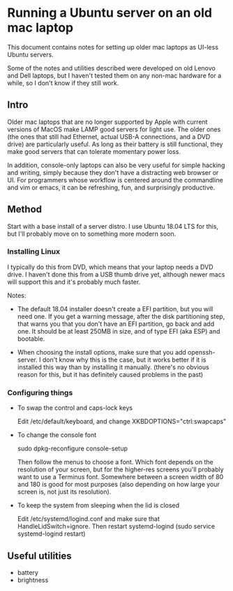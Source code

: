 # Running a Ubuntu server on an old mac laptop

This document contains notes for setting up older mac laptops as
UI-less Ubuntu servers.

Some of the notes and utilities described were developed on old
Lenovo and Dell laptops, but I haven't tested them on any non-mac
hardware for a while, so I don't know if they still work.

## Intro

Older mac laptops that are no longer supported by Apple with current
versions of MacOS make LAMP good servers for light use.  The older
ones (the ones that still had Ethernet, actual USB-A connections,
and a DVD drive) are particularly useful.  As long as their battery
is still functional, they make good servers that can tolerate
momentary power loss.

In addition, console-only laptops can also be very useful for simple
hacking and writing, simply because they don't have a distracting
web browser or UI.  For programmers whose workflow is centered
around the commandline and vim or emacs, it can be refreshing, fun,
and surprisingly productive.

## Method

Start with a base install of a server distro.  I use Ubuntu 18.04
LTS for this, but I'll probably move on to something more modern
soon.

### Installing Linux

I typically do this from DVD, which means that your laptop needs a
DVD drive.  I haven't done this from a USB thumb drive yet, although
newer macs will support this and it's probably much faster.

Notes:

 * The default 18.04 installer doesn't create a EFI partition, but
    you will need one.  If you get a warning message, after the disk
    partitioning step, that warns you that you don't have an EFI
    partition, go back and add one.  It should be at least 250MB
    in size, and of type EFI (aka ESP) and bootable.

 * When choosing the install options, make sure that you add
    openssh-server.  I don't know why this is the case, but
    it works better if it is installed this way than by installing
    it manually.  (there's no obvious reason for this, but it
    has definitely caused problems in the past)

### Configuring things

 * To swap the control and caps-lock keys

   Edit /etc/default/keyboard, and change XKBDOPTIONS="ctrl:swapcaps"

 * To change the console font

   sudo dpkg-reconfigure console-setup

   Then follow the menus to choose a font.  Which font depends
   on the resolution of your screen, but for the higher-res screens
   you'll probably want to use a Terminus font.  Somewhere between
   a screen width of 80 and 180 is good for most purposes (also
   depending on how large your screen is, not just its resolution).

 * To keep the system from sleeping when the lid is closed

   Edit /etc/systemd/logind.conf and make sure that
   HandleLidSwitch=ignore.
   Then restart systemd-logind (sudo service systemd-logind restart)
  
## Useful utilities

 * battery
 * brightness



